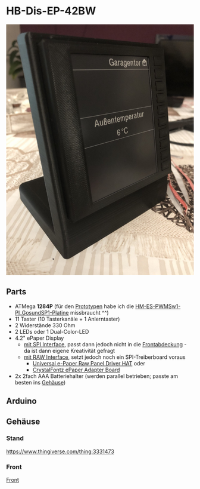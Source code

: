 # HB-Dis-EP-42BW

![img](Images/IMG_9178.jpg)

## Parts
- ATMega **1284P** (für den [Prototypen](https://github.com/jp112sdl/HB-Dis-EP-42BW/blob/master/Images/IMG_9180.jpg) habe ich die [HM-ES-PWMSw1-Pl_GosundSP1-Platine](https://raw.githubusercontent.com/stan23/HM-ES-PMSw1-Pl_GosundSP1/master/Bilder/Platine_V2_bestückt.jpg) missbraucht ^^)
- 11 Taster (10 Tasterkanäle + 1 Anlerntaster)
- 2 Widerstände 330 Ohm
- 2 LEDs oder 1 Dual-Color-LED
- 4.2" ePaper Display
  - [mit SPI Interface](https://www.exp-tech.de/new/8289/400x300-4.2-e-ink-display-module), passt dann jedoch nicht in die [Frontabdeckung](Images/ePaper-Front.stl) - da ist dann eigene Kreativität gefragt
  - [mit RAW Interface](https://www.exp-tech.de/displays/e-paper-e-ink/8885/waveshare-4.2-e-ink-raw-display-400x300), setzt jedoch noch ein SPI-Treiberboard voraus
    - [Universal e-Paper Raw Panel Driver HAT](https://www.exp-tech.de/displays/e-paper-e-ink/8525/universal-e-paper-raw-panel-driver-hat) oder
    - [CrystalFontz ePaper Adapter Board](https://www.crystalfontz.com/product/cfa10084-epaper-adapter-board)
- 2x 2fach AAA Batteriehalter (werden parallel betrieben; passte am besten ins [Gehäuse](https://github.com/jp112sdl/HB-Dis-EP-42BW/blob/master/Images/IMG_9181.jpg))    

## Arduino


## Gehäuse
### Stand
https://www.thingiverse.com/thing:3331473

### Front
[Front](Images/ePaper-Front.stl)
